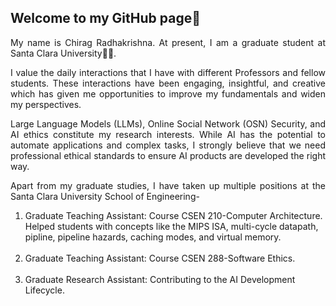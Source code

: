 ## Welcome to my GitHub page👋

<p align="justify">My name is Chirag Radhakrishna. At present, I am a graduate student at Santa Clara University👨‍💻.</p>

<p align="justify">I value the daily interactions that I have with different Professors and fellow students. These interactions have been engaging, insightful, and creative which has given me opportunities to improve my fundamentals and widen my perspectives.</p>

<p align="justify">Large Language Models (LLMs), Online Social Network (OSN) Security, and AI ethics constitute my research interests. While AI has the potential to automate applications and complex tasks, I strongly believe that we need professional ethical standards to ensure AI products are developed the right way.</p>

<p align="justify"> Apart from my graduate studies, I have taken up multiple positions at the Santa Clara University School of Engineering- <br/>
  <ol type="1">
    <li>Graduate Teaching Assistant: Course CSEN 210-Computer Architecture. Helped students with concepts like the MIPS ISA, multi-cycle datapath, pipline, pipeline hazards, caching modes, and virtual memory.</li><br/>
    <li>Graduate Teaching Assistant: Course CSEN 288-Software Ethics.</li><br/>
    <li>Graduate Research Assistant: Contributing to the AI Development Lifecycle.</li><br/>
  </ol>
</p>


